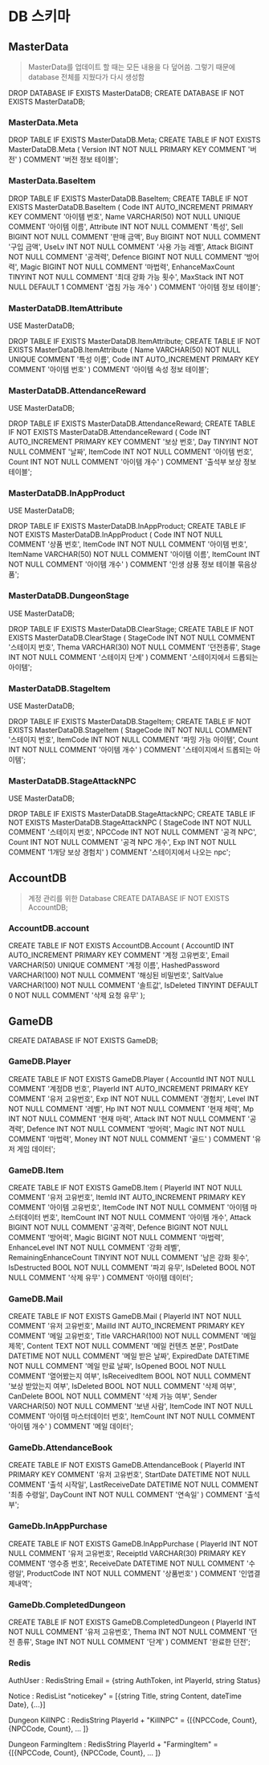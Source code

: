 ﻿# DB 스키마

## MasterData
> MasterData를 업데이트 할 때는 모든 내용을 다 덮어씀. 그렇기 때문에 database 전체를 지웠다가 다시 생성함

DROP DATABASE IF EXISTS MasterDataDB;
CREATE DATABASE IF NOT EXISTS MasterDataDB;

### MasterData.Meta
DROP TABLE IF EXISTS MasterDataDB.Meta;
CREATE TABLE IF NOT EXISTS MasterDataDB.Meta
(
    Version INT NOT NULL PRIMARY KEY COMMENT '버전'
) COMMENT '버전 정보 테이블';

### MasterData.BaseItem
DROP TABLE IF EXISTS MasterDataDB.BaseItem;
CREATE TABLE IF NOT EXISTS MasterDataDB.BaseItem
(
    Code INT AUTO_INCREMENT PRIMARY KEY COMMENT '아이템 번호',
    Name VARCHAR(50) NOT NULL UNIQUE COMMENT '아이템 이름',
    Attribute INT NOT NULL COMMENT '특성',
    Sell BIGINT NOT NULL COMMENT '판매 금액',
    Buy BIGINT NOT NULL COMMENT '구입 금액',
    UseLv INT NOT NULL COMMENT '사용 가능 레벨',
    Attack BIGINT NOT NULL COMMENT '공격력',
    Defence BIGINT NOT NULL COMMENT '방어력',
    Magic BIGINT NOT NULL COMMENT '마법력',
    EnhanceMaxCount TINYINT NOT NULL COMMENT '최대 강화 가능 횟수',
    MaxStack INT NOT NULL DEFAULT 1 COMMENT '겹침 가능 개수'
) COMMENT '아이템 정보 테이블';

### MasterDataDB.ItemAttribute
USE MasterDataDB;

DROP TABLE IF EXISTS MasterDataDB.ItemAttribute;
CREATE TABLE IF NOT EXISTS MasterDataDB.ItemAttribute
(
    Name VARCHAR(50) NOT NULL UNIQUE COMMENT '특성 이름',
    Code INT AUTO_INCREMENT PRIMARY KEY COMMENT '아이템 번호'
) COMMENT '아이템 속성 정보 테이블';

### MasterDataDB.AttendanceReward
USE MasterDataDB;

DROP TABLE IF EXISTS MasterDataDB.AttendanceReward;
CREATE TABLE IF NOT EXISTS MasterDataDB.AttendanceReward
(
    Code INT AUTO_INCREMENT PRIMARY KEY COMMENT '보상 번호',
    Day TINYINT NOT NULL COMMENT '날짜',
    ItemCode INT NOT NULL COMMENT '아이템 번호',
    Count INT NOT NULL COMMENT '아이템 개수'
) COMMENT '출석부 보상 정보 테이블';

### MasterDataDB.InAppProduct
USE MasterDataDB;

DROP TABLE IF EXISTS MasterDataDB.InAppProduct;
CREATE TABLE IF NOT EXISTS MasterDataDB.InAppProduct
(
    Code INT NOT NULL COMMENT '상품 번호',
    ItemCode INT NOT NULL COMMENT '아이템 번호',
    ItemName VARCHAR(50) NOT NULL COMMENT '아이템 이름',
    ItemCount INT NOT NULL COMMENT '아이템 개수'
) COMMENT '인생 삼풍 정보 테이블 묶음상품';

### MasterDataDB.DungeonStage
USE MasterDataDB;

DROP TABLE IF EXISTS MasterDataDB.ClearStage;
CREATE TABLE IF NOT EXISTS MasterDataDB.ClearStage
(
    StageCode INT NOT NULL COMMENT '스테이지 번호',
    Thema VARCHAR(30) NOT NULL COMMENT '던전종류',
    Stage INT NOT NULL COMMENT '스테이지 단계'
) COMMENT '스테이지에서 드롭되는 아이템';
    

### MasterDataDB.StageItem
USE MasterDataDB;

DROP TABLE IF EXISTS MasterDataDB.StageItem;
CREATE TABLE IF NOT EXISTS MasterDataDB.StageItem
(
    StageCode INT NOT NULL COMMENT '스테이지 번호',
    ItemCode INT NOT NULL COMMENT '파밍 가능 아이템',
    Count INT NOT NULL COMMENT '아이템 개수'
) COMMENT '스테이지에서 드롭되는 아이템';

### MasterDataDB.StageAttackNPC
USE MasterDataDB;

DROP TABLE IF EXISTS MasterDataDB.StageAttackNPC;
CREATE TABLE IF NOT EXISTS MasterDataDB.StageAttackNPC
(
    StageCode INT NOT NULL COMMENT '스테이지 번호',
    NPCCode INT NOT NULL COMMENT '공격 NPC',
    Count INT NOT NULL COMMENT '공격 NPC 개수',
    Exp INT NOT NULL COMMENT '1개당 보상 경험치'
) COMMENT '스테이지에서 나오는 npc';


## AccountDB
> 계정 관리를 위한 Database
    CREATE DATABASE IF NOT EXISTS AccountDB;

### AccountDB.account
CREATE TABLE IF NOT EXISTS AccountDB.Account
(
    AccountID INT AUTO_INCREMENT PRIMARY KEY COMMENT '계정 고유번호',
    Email VARCHAR(50) UNIQUE COMMENT '계정 이름',
    HashedPassword VARCHAR(100) NOT NULL COMMENT '해싱된 비밀번호',
    SaltValue VARCHAR(100) NOT NULL COMMENT '솔트값',
    IsDeleted TINYINT DEFAULT 0 NOT NULL COMMENT '삭제 요청 유무'
);

## GameDB

CREATE DATABASE IF NOT EXISTS GameDB;

### GameDB.Player
CREATE TABLE IF NOT EXISTS GameDB.Player
(
    AccountId INT NOT NULL COMMENT '계정DB 번호',
    PlayerId INT AUTO_INCREMENT PRIMARY KEY COMMENT '유저 고유번호',
    Exp INT NOT NULL COMMENT  '경험치',
    Level INT NOT NULL COMMENT  '레벨',
    Hp INT NOT NULL COMMENT '현재 체력',
    Mp INT NOT NULL COMMENT '현재 마력',
    Attack INT NOT NULL COMMENT '공격력',
    Defence INT NOT NULL COMMENT '방어력',
    Magic INT NOT NULL COMMENT '마법력',
    Money INT NOT NULL COMMENT '골드'
) COMMENT '유저 게임 데이터';

### GameDB.Item
CREATE TABLE IF NOT EXISTS GameDB.Item
(
    PlayerId INT NOT NULL COMMENT '유저 고유번호',
    ItemId INT AUTO_INCREMENT PRIMARY KEY COMMENT '아이템 고유번호',
    ItemCode INT NOT NULL COMMENT '아이템 마스터데이터 번호',
    ItemCount INT NOT NULL COMMENT '아이템 개수',
    Attack BIGINT NOT NULL COMMENT '공격력',
    Defence BIGINT NOT NULL COMMENT '방어력',
    Magic BIGINT NOT NULL COMMENT '마법력',
    EnhanceLevel INT NOT NULL COMMENT '강화 레벨',
    RemainingEnhanceCount TINYINT NOT NULL COMMENT '남은 강화 횟수',
    IsDestructed BOOL NOT NULL COMMENT '파괴 유무',
    IsDeleted BOOL NOT NULL COMMENT '삭제 유무'
) COMMENT '아이템 데이터';

### GameDB.Mail
CREATE TABLE IF NOT EXISTS GameDB.Mail
(
    PlayerId INT NOT NULL COMMENT '유저 고유번호',
    MailId INT AUTO_INCREMENT PRIMARY KEY COMMENT '메일 고유번호',
    Title VARCHAR(100) NOT NULL COMMENT '메일 제목',
    Content TEXT NOT NULL COMMENT '메일 컨텐츠 본문',
    PostDate DATETIME NOT NULL COMMENT '메일 받은 날짜',
    ExpiredDate DATETIME NOT NULL COMMENT '메일 만료 날짜',
    IsOpened BOOL NOT NULL COMMENT '열어봤는지 여부',
    IsReceivedItem BOOL NOT NULL COMMENT '보상 받았는지 여부',
    IsDeleted BOOL NOT NULL COMMENT '삭제 여부',
    CanDelete BOOL NOT NULL COMMENT '삭제 가능 여부',
    Sender VARCHAR(50) NOT NULL COMMENT '보낸 사람',
    ItemCode INT NOT NULL COMMENT '아이템 마스터데이터 번호',
    ItemCount INT NOT NULL COMMENT '아이템 개수'
) COMMENT '메일 데이터';

### GameDb.AttendanceBook
CREATE TABLE IF NOT EXISTS GameDB.AttendanceBook
(
    PlayerId INT PRIMARY KEY COMMENT '유저 고유번호',
    StartDate DATETIME NOT NULL COMMENT '출석 시작일',
    LastReceiveDate DATETIME NOT NULL COMMENT '최종 수령일',
    DayCount INT NOT NULL COMMENT '연속일'
) COMMENT '출석부';

### GameDb.InAppPurchase
CREATE TABLE IF NOT EXISTS GameDB.InAppPurchase
(
    PlayerId INT NOT NULL COMMENT '유저 고유번호',
    ReceiptId VARCHAR(30) PRIMARY KEY COMMENT '영수증 번호',
    ReceiveDate DATETIME NOT NULL COMMENT '수령일',
    ProductCode INT NOT NULL COMMENT '상품번호'
) COMMENT '인앱결제내역';

### GameDb.CompletedDungeon
CREATE TABLE IF NOT EXISTS GameDB.CompletedDungeon
(
    PlayerId INT NOT NULL COMMENT '유저 고유번호',
    Thema INT NOT NULL COMMENT '던전 종류',
    Stage INT NOT NULL COMMENT '단계'
) COMMENT '완료한 던전';


### Redis
AuthUser : RedisString
Email = {string AuthToken, int PlayerId, string Status}

Notice : RedisList
"noticekey" = [{string Title, string Content, dateTime Date}, {...}]

Dungeon KillNPC : RedisString
PlayerId + "KillNPC" = {[{NPCCode, Count}, {NPCCode, Count}, ... ]}

Dungeon FarmingItem : RedisString
PlayerId + "FarmingItem" = {[{NPCCode, Count}, {NPCCode, Count}, ... ]}
